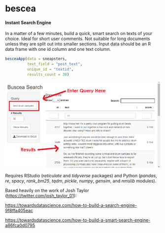 # bescea
#### Instant Search Engine

In a matter of a few minutes, build a quick, smart search on texts of your choice. Ideal for short user comments. Not suitable for long documents unless they are split out into smaller sections. Input data should be an R data frame with one id column and one text column.

```r
besceaApp(data = sneapsters, 
          text_field = "post_text",
          unique_id = "textid",
          results_count = 30)
```

![buscea search example](images/search2.png)

Requires RStudio (*reticulate* and *tidyverse* packages) and Python (*pandas*, *re*, *spacy*, *rank_bm25*, *tqdm*, *pickle*, *numpy*, *gensim*, and *nmslib* modules). 

Based heavily on the work of Josh Taylor (https://twitter.com/josh_taylor_01):

https://towardsdatascience.com/how-to-build-a-search-engine-9f8ffa405eac

https://towardsdatascience.com/how-to-build-a-smart-search-engine-a86fca0d0795

